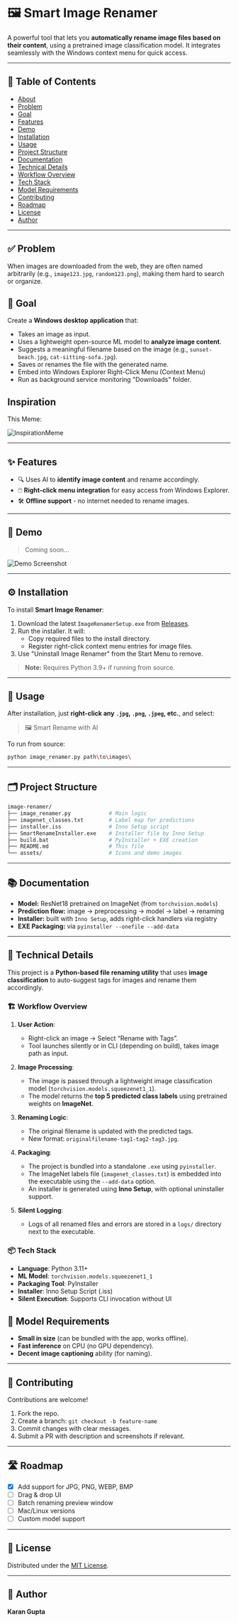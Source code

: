 
# 🖼️ Smart Image Renamer


A powerful tool that lets you **automatically rename image files based on their content**, using a pretrained image classification model. It integrates seamlessly with the Windows context menu for quick access.

---

## 📑 Table of Contents

- [About](#-about)
- [Problem](#-problem)
- [Goal](#-goal)
- [Features](#-features)
- [Demo](#-demo)
- [Installation](#-installation)
- [Usage](#-usage)
- [Project Structure](#-project-structure)
- [Documentation](#-documentation)
- [Technical Details](#-technical-details)
- [Workflow Overview](#-workflow-overview)
- [Tech Stack](#-tech-stack)
- [Model Requirements](#-model-requirements)
- [Contributing](#-contributing)
- [Roadmap](#-roadmap)
- [License](#-license)
- [Author](#-author)


---

## ✅ Problem

When images are downloaded from the web, they are often named arbitrarily (e.g., `image123.jpg`, `random123.png`), making them hard to search or organize.


## 🎯 Goal

Create a **Windows desktop application** that:
- Takes an image as input.
- Uses a lightweight open-source ML model to **analyze image content**.
- Suggests a meaningful filename based on the image (e.g., `sunset-beach.jpg`, `cat-sitting-sofa.jpg`).
- Saves or renames the file with the generated name.
- Embed into Windows Explorer Right-Click Menu (Context Menu)
- Run as background service monitoring "Downloads" folder.


## Inspiration

This Meme:

![InspirationMeme](assets/InspirationMeme.png)

---

## ✨ Features

- 🔍 Uses AI to **identify image content** and rename accordingly.
- 🖱️ **Right-click menu integration** for easy access from Windows Explorer.
- 🛠️ **Offline support** - no internet needed to rename images.

---

## 🎥 Demo

> Coming soon...

![Demo Screenshot](assets/demo.jpg)

---

## ⚙ Installation

To install **Smart Image Renamer**:

1. Download the latest `ImageRenamerSetup.exe` from [Releases](https://github.com/yourusername/image-renamer/releases).
2. Run the installer. It will:
   - Copy required files to the install directory.
   - Register right-click context menu entries for image files.
3. Use "Uninstall Image Renamer" from the Start Menu to remove.

> **Note:** Requires Python 3.9+ if running from source.

---

## 🚀 Usage

After installation, just **right-click any `.jpg`, `.png`, `.jpeg`, etc.**, and select:

> 🖼️ Smart Rename with AI

To run from source:

```bash
python image_renamer.py path\to\images\
````

---

## 🗂 Project Structure

```bash
image-renamer/
├── image_renamer.py            # Main logic
├── imagenet_classes.txt        # Label map for predictions
├── installer.iss               # Inno Setup script
├── SmartRenameInstaller.exe    # Installer file by Inno Setup
├── build.bat                   # PyInstaller + EXE creation
├── README.md                   # This file
└── assets/                     # Icons and demo images
```

---

## 📚 Documentation

* **Model:** ResNet18 pretrained on ImageNet (from `torchvision.models`)
* **Prediction flow:** image → preprocessing → model → label → renaming
* **Installer:** built with `Inno Setup`, adds right-click handlers via registry
* **EXE Packaging:** via `pyinstaller --onefile --add-data`

---


## 🧠 Technical Details

This project is a **Python-based file renaming utility** that uses **image classification** to auto-suggest tags for images and rename them accordingly.

### 🏗 Workflow Overview

1. **User Action**:

   * Right-click an image → Select “Rename with Tags”.
   * Tool launches silently or in CLI (depending on build), takes image path as input.

2. **Image Processing**:

   * The image is passed through a lightweight image classification model (`torchvision.models.squeezenet1_1`).
   * The model returns the **top 5 predicted class labels** using pretrained weights on **ImageNet**.

3. **Renaming Logic**:

   * The original filename is updated with the predicted tags.
   * New format: `originalfilename-tag1-tag2-tag3.jpg`.

4. **Packaging**:

   * The project is bundled into a standalone `.exe` using `pyinstaller`.
   * The ImageNet labels file (`imagenet_classes.txt`) is embedded into the executable using the `--add-data` option.
   * An installer is generated using **Inno Setup**, with optional uninstaller support.

5. **Silent Logging**:

   * Logs of all renamed files and errors are stored in a `logs/` directory next to the executable.


### 📦 Tech Stack

* **Language**: Python 3.11+
* **ML Model**: `torchvision.models.squeezenet1_1`
* **Packaging Tool**: PyInstaller
* **Installer**: Inno Setup Script (.iss)
* **Silent Execution**: Supports CLI invocation without UI


## 🧠 Model Requirements

- **Small in size** (can be bundled with the app, works offline).
- **Fast inference** on CPU (no GPU dependency).
- **Decent image captioning** ability (for naming).

---

## 🤝 Contributing

Contributions are welcome!

1. Fork the repo.
2. Create a branch: `git checkout -b feature-name`
3. Commit changes with clear messages.
4. Submit a PR with description and screenshots if relevant.

---

## 🛣 Roadmap

* [x] Add support for JPG, PNG, WEBP, BMP
* [ ] Drag & drop UI
* [ ] Batch renaming preview window
* [ ] Mac/Linux versions
* [ ] Custom model support

---

## 📜 License

Distributed under the [MIT License](LICENSE).

---

## 👤 Author

**Karan Gupta**
